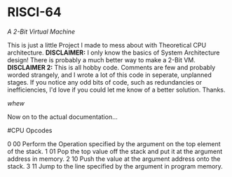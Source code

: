 # RISCI-64
*A 2-Bit Virtual Machine*

This is just a little Project I made to mess about with Theoretical CPU architecture.
**DISCLAIMER:** I only know the basics of System Architecture design!
There is probably a much better way to make a 2-Bit VM.
**DISCLAIMER 2:** This is all hobby code. Comments are few and probably worded strangely, and
I wrote a lot of this code in seperate, unplanned stages. If you notice any odd bits of code,
such as redundancies or inefficiencies, I'd love if you could let me know of a better solution. Thanks.

*whew*

Now on to the actual documentation...

#CPU Opcodes

0 00 Perform the Operation specified by the argument on the top element of the stack.
1 01 Pop the top value off the stack and put it at the argument address in memory.
2 10 Push the value at the argument address onto the stack.
3 11 Jump to the line specified by the argument in program memory.
